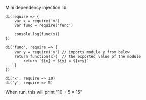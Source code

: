 Mini dependency injection lib

    di(require => {
        var x = require('x')
        var func = require('func')

        console.log(func(x))
    })

    di('func', require => {
        var y = require('y') // imports module y from below
        return function(x){  // the exported value of the module
            return `${x} + ${y} = ${x+y}`
        }
    })

    di('x', require => 10)
    di('y', require => 5)
    
When run, this will print "10 + 5 = 15"

